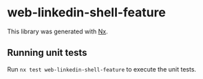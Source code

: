 # web-linkedin-shell-feature

This library was generated with [Nx](https://nx.dev).

## Running unit tests

Run `nx test web-linkedin-shell-feature` to execute the unit tests.
